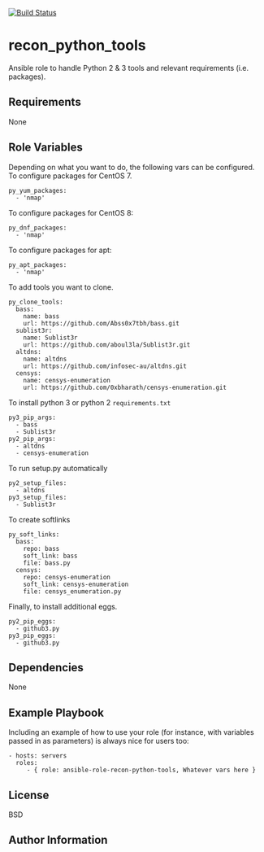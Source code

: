 [![Build Status](https://travis-ci.com/frite/ansible-role-recon-python-tools.svg?branch=master)](https://travis-ci.com/frite/ansible-role-recon-python-tools)


recon_python_tools
=========

Ansible role to handle Python 2 & 3 tools and relevant requirements (i.e. packages).

Requirements
------------

None

Role Variables
--------------

Depending on what you want to do, the following vars can be configured.
To configure packages for CentOS 7.
```
py_yum_packages:
  - 'nmap'
```
To configure packages for CentOS 8:
```  
py_dnf_packages:
  - 'nmap'
```
To configure packages for apt:
```  
py_apt_packages:
  - 'nmap'
```
To add tools you want to clone.
```        
py_clone_tools:
  bass:
    name: bass
    url: https://github.com/Abss0x7tbh/bass.git
  sublist3r:
    name: Sublist3r
    url: https://github.com/aboul3la/Sublist3r.git
  altdns:
    name: altdns
    url: https://github.com/infosec-au/altdns.git
  censys:
    name: censys-enumeration
    url: https://github.com/0xbharath/censys-enumeration.git
```
To install python 3 or python 2 `requirements.txt`
```
py3_pip_args:
  - bass
  - Sublist3r
py2_pip_args:
  - altdns
  - censys-enumeration
```
To run setup.py automatically
```
py2_setup_files:
  - altdns
py3_setup_files:
  - Sublist3r
```
To create softlinks
```
py_soft_links:
  bass:
    repo: bass
    soft_link: bass
    file: bass.py
  censys:
    repo: censys-enumeration
    soft_link: censys-enumeration
    file: censys_enumeration.py
```
Finally, to install additional eggs.
```
py2_pip_eggs:
  - github3.py
py3_pip_eggs:
  - github3.py
```


Dependencies
------------
None

Example Playbook
----------------

Including an example of how to use your role (for instance, with variables
passed in as parameters) is always nice for users too:

    - hosts: servers
      roles:
         - { role: ansible-role-recon-python-tools, Whatever vars here }

License
-------

BSD

Author Information
------------------